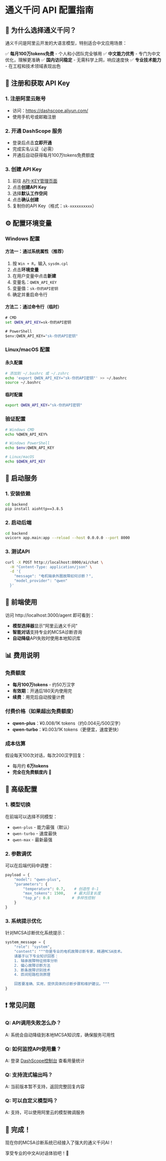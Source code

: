 # 通义千问 API 配置指南

## 🎯 为什么选择通义千问？

通义千问是阿里云开发的大语言模型，特别适合中文应用场景：

✅ **每月100万tokens免费** - 个人和小团队完全够用
✅ **中文能力优秀** - 专门为中文优化，理解更准确
✅ **国内访问稳定** - 无需科学上网，响应速度快
✅ **专业技术能力** - 在工程和技术领域表现出色

## 📝 注册和获取 API Key

### 1. 注册阿里云账号
- 访问：https://dashscope.aliyun.com/
- 使用手机号或邮箱注册

### 2. 开通 DashScope 服务
- 登录后点击**立即开通**
- 完成实名认证（必需）
- 开通后自动获得每月100万tokens免费额度

### 3. 创建 API Key
1. 前往 [API-KEY管理页面](https://dashscope.console.aliyun.com/apiKey)
2. 点击**创建API Key**
3. 选择**默认工作空间**
4. 点击**确认创建**
5. 复制你的API Key（格式：`sk-xxxxxxxxxx`）

## ⚙️ 配置环境变量

### Windows 配置

#### 方法一：通过系统属性（推荐）
1. 按 `Win + R`，输入 `sysdm.cpl`
2. 点击**环境变量**
3. 在用户变量中点击**新建**
4. 变量名：`QWEN_API_KEY`
5. 变量值：`sk-你的API密钥`
6. 确定并重启命令行

#### 方法二：通过命令行（临时）
```cmd
# CMD
set QWEN_API_KEY=sk-你的API密钥

# PowerShell
$env:QWEN_API_KEY="sk-你的API密钥"
```

### Linux/macOS 配置

#### 永久配置
```bash
# 添加到 ~/.bashrc 或 ~/.zshrc
echo 'export QWEN_API_KEY="sk-你的API密钥"' >> ~/.bashrc
source ~/.bashrc
```

#### 临时配置
```bash
export QWEN_API_KEY="sk-你的API密钥"
```

### 验证配置
```bash
# Windows CMD
echo %QWEN_API_KEY%

# Windows PowerShell
echo $env:QWEN_API_KEY

# Linux/macOS
echo $QWEN_API_KEY
```

## 🚀 启动服务

### 1. 安装依赖
```bash
cd backend
pip install aiohttp==3.8.5
```

### 2. 启动后端
```bash
cd backend
uvicorn app.main:app --reload --host 0.0.0.0 --port 8000
```

### 3. 测试API
```bash
curl -X POST http://localhost:8000/ai/chat \
  -H "Content-Type: application/json" \
  -d '{
    "message": "电机轴承外圈故障如何诊断？",
    "model_provider": "qwen"
  }'
```

## 🎨 前端使用

访问 http://localhost:3000/agent 即可看到：

- **模型选择器**显示"阿里云通义千问"
- **智能对话**支持专业的MCSA诊断咨询
- **自动降级**API失败时使用本地知识库

## 📊 费用说明

### 免费额度
- **每月100万tokens** - 约50万汉字
- **有效期**：开通后180天内使用完
- **续费**：用完后自动按量计费

### 付费价格（如果超出免费额度）
- **qwen-plus**：¥0.008/1K tokens（约0.004元/500汉字）
- **qwen-turbo**：¥0.003/1K tokens（更便宜，速度更快）

### 成本估算
假设每天100次对话，每次200汉字回复：
- 每月约 **6万tokens**
- **完全在免费额度内** 🎉

## 🔧 高级配置

### 1. 模型切换
在前端可以选择不同模型：
- `qwen-plus` - 能力最强（默认）
- `qwen-turbo` - 速度最快
- `qwen-max` - 最新最强

### 2. 参数调优
可以在后端代码中调整：
```python
payload = {
    "model": "qwen-plus",
    "parameters": {
        "temperature": 0.7,    # 创造性 0-1
        "max_tokens": 1500,    # 最大回复长度
        "top_p": 0.8          # 多样性控制
    }
}
```

### 3. 系统提示优化
针对MCSA诊断优化系统提示：
```python
system_message = {
    "role": "system",
    "content": """你是专业的电机故障诊断专家，精通MCSA技术。
    请基于以下专业知识回答：
    1. 轴承故障特征频率分析
    2. 偏心故障诊断方法  
    3. 断条故障识别技术
    4. 匝间短路检测原理
    
    回答要准确、实用，提供具体的诊断步骤和维护建议。"""
}
```

## ❗ 常见问题

### Q: API调用失败怎么办？
A: 系统会自动降级到本地MCSA知识库，确保服务可用性

### Q: 如何监控API使用量？
A: 登录 [DashScope控制台](https://dashscope.console.aliyun.com/) 查看用量统计

### Q: 支持流式输出吗？
A: 当前版本暂不支持，返回完整回复内容

### Q: 可以自定义模型吗？
A: 支持，可以使用阿里云的模型微调服务

## 🎉 完成！

现在你的MCSA诊断系统已经接入了强大的通义千问AI！

享受专业的中文AI对话体验吧！🚀 